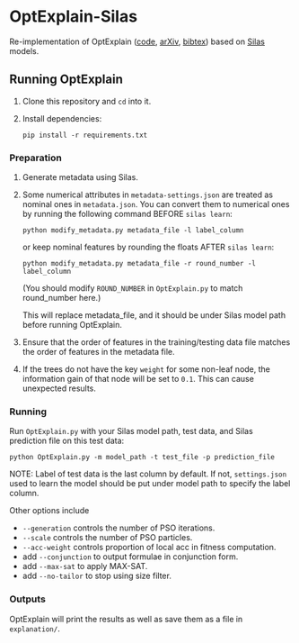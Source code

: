 # OptExplain-Silas

Re-implementation of OptExplain ([code](https://github.com/GreeenZhang/OptExplain), [arXiv](https://arxiv.org/abs/2103.02191), [bibtex](https://dblp.org/rec/journals/corr/abs-2103-02191.html?view=bibtex)) based on [Silas](https://www.depintel.com/) models.

## Running OptExplain

1. Clone this repository and `cd` into it.

2. Install dependencies:

    ```shell
    pip install -r requirements.txt
    ```

### Preparation

1. Generate metadata using Silas.

2. Some numerical attributes in `metadata-settings.json` are treated as nominal ones in `metadata.json`. You can convert them to numerical ones by running the following command BEFORE `silas learn`:
   
    ```shell
    python modify_metadata.py metadata_file -l label_column
    ```
    
    or keep nominal features by rounding the floats AFTER `silas learn`:

    ```shell
    python modify_metadata.py metadata_file -r round_number -l label_column
    ```

   (You should modify `ROUND_NUMBER` in `OptExplain.py` to match round_number here.)
   
    This will replace metadata_file, and it should be under Silas model path before running OptExplain.

3. Ensure that the order of features in the training/testing data file matches the order of features in the metadata file.

4. If the trees do not have the key `weight` for some non-leaf node, the information gain of that node will be set to `0.1`. This can cause unexpected results.

### Running

Run `OptExplain.py` with your Silas model path, test data, and Silas prediction file on this test data:
    
```shell
python OptExplain.py -m model_path -t test_file -p prediction_file
```

NOTE: Label of test data is the last column by default. If not, `settings.json` used to learn the model should be put under model path to specify the label column.
   
Other options include

- `--generation` controls the number of PSO iterations.
- `--scale` controls the number of PSO particles.
- `--acc-weight` controls proportion of local acc in fitness computation.
- add `--conjunction` to output formulae in conjunction form.
- add `--max-sat` to apply MAX-SAT.
- add `--no-tailor` to stop using size filter.

### Outputs

OptExplain will print the results as well as save them as a file in `explanation/`.